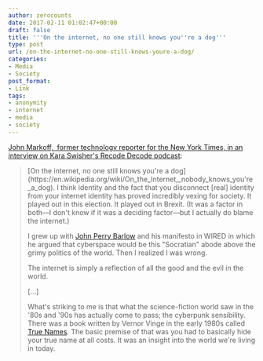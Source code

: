 ```yaml
---
author: zerocounts
date: 2017-02-11 01:02:47+00:00
draft: false
title: '''On the internet, no one still knows you''re a dog'''
type: post
url: /on-the-internet-no-one-still-knows-youre-a-dog/
categories:
- Media
- Society
post_format:
- Link
tags:
- anonymity
- internet
- media
- society
---
```


[John Markoff,  former technology reporter for the New York Times, in an interview on Kara Swisher's Recode Decode podcast](https://itunes.apple.com/us/podcast/we-need-robots-to-take-our/id1011668648?i=1000380842019&mt=2):


<blockquote>[On the internet, no one still knows you're a dog](https://en.wikipedia.org/wiki/On_the_Internet,_nobody_knows_you're_a_dog). I think identity and the fact that you disconnect [real] identity from your internet identity has proved incredibly vexing for society. It played out in this election. It played out in Brexit. (It was a factor in both—I don't know if it was a deciding factor—but I actually do blame the internet.)

I grew up with [John Perry Barlow](https://en.wikipedia.org/wiki/John_Perry_Barlow) and his manifesto in WIRED in which he argued that cyberspace would be this "Socratian" abode above the grimy politics of the world. Then I realized I was wrong.

The internet is simply a reflection of all the good and the evil in the world.

[...]

What's striking to me is that what the science-fiction world saw in the '80s and '90s has actually come to pass; the cyberpunk sensibility. There was a book written by Vernor Vinge in the early 1980s called [True Names](https://en.wikipedia.org/wiki/True_Names). The basic premise of that was you had to basically hide your true name at all costs. It was an insight into the world we're living in today.</blockquote>
